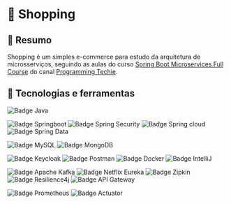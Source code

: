 # :book: Shopping

## :book: Resumo
Shopping é um simples e-commerce para estudo da arquitetura de microsserviços, 
seguindo as aulas do curso [Spring Boot Microservices Full Course](https://www.youtube.com/playlist?list=PLSVW22jAG8pBnhAdq9S8BpLnZ0_jVBj0c) 
do canal [Programming Techie](https://www.youtube.com/@ProgrammingTechie).


## :toolbox: Tecnologias e ferramentas
![Badge Java](https://img.shields.io/badge/java17-D32323.svg?&style=for-the-badge&logo=java&logoColor=white)

![Badge Springboot](https://img.shields.io/badge/Springboot-6db33f.svg?&style=for-the-badge&logo=springboot&logoColor=white)
![Badge Spring Security](https://img.shields.io/badge/Spring%20Security-6db33f.svg?&style=for-the-badge&logo=SpringSecurity&logoColor=white)
![Badge Spring cloud](https://img.shields.io/badge/Spring%20Cloud-6db33f.svg?&style=for-the-badge&logoColor=white)
![Badge Spring Data](https://img.shields.io/badge/Spring%20Data-6db33f.svg?&style=for-the-badge&logoColor=white)

![Badge MySQL](https://img.shields.io/badge/MySQL-4479a1.svg?&style=for-the-badge&logo=mysql&logoColor=white)
![Badge MongoDB](https://img.shields.io/badge/MongoDB-47A248.svg?&style=for-the-badge&logo=MongoDB&logoColor=white)

![Badge Keycloak](https://img.shields.io/badge/Keycloak-6cd0eb.svg?&style=for-the-badge&logoColor=white)
![Badge Postman](https://img.shields.io/badge/postman-ff6c37.svg?&style=for-the-badge&logo=postman&logoColor=white)
![Badge Docker](https://img.shields.io/badge/docker-2496ed.svg?&style=for-the-badge&logo=docker&logoColor=white)
![Badge IntelliJ](https://img.shields.io/badge/intellij-000000.svg?&style=for-the-badge&logo=intellijidea&logoColor=white)

![Badge Apache Kafka](https://img.shields.io/badge/Kafka-231F20.svg?&style=for-the-badge&logo=ApacheKafka&logoColor=white)
![Badge Netflix Eureka](https://img.shields.io/badge/netflix%20eureka-D32323.svg?&style=for-the-badge&logoColor=white)
![Badge Zipkin](https://img.shields.io/badge/Zipkin-000000.svg?&style=for-the-badge&logoColor=white)
![Badge Resilience4j](https://img.shields.io/badge/Resilience4j-000000.svg?&style=for-the-badge&logoColor=white)
![Badge API Gateway](https://img.shields.io/badge/API%20Gateway-000000.svg?&style=for-the-badge&logoColor=white)

![Badge Prometheus](https://img.shields.io/badge/Prometheus-E6522C.svg?&style=for-the-badge&logo=Prometheus&logoColor=white)
![Badge Actuator](https://img.shields.io/badge/Actuator-6db33f.svg?&style=for-the-badge&logoColor=white)
